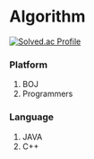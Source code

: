 # Algorithm
[![Solved.ac Profile](http://mazassumnida.wtf/api/generate_badge?boj=jp3869)](https://solved.ac/jp3869)

### Platform
1. BOJ
2. Programmers
### Language
1. JAVA
2. C++
